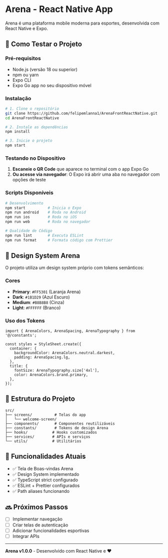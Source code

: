 # Arena - React Native App

Arena é uma plataforma mobile moderna para esportes, desenvolvida com React Native e Expo.

## 🚀 Como Testar o Projeto

### Pré-requisitos

- Node.js (versão 18 ou superior)
- npm ou yarn
- Expo CLI
- Expo Go app no seu dispositivo móvel

### Instalação

```bash
# 1. Clone o repositório
git clone https://github.com/felipemlanna1/ArenaFrontReactNative.git
cd ArenaFrontReactNative

# 2. Instale as dependências
npm install

# 3. Inicie o projeto
npm start
```

### Testando no Dispositivo

1. **Escaneie o QR Code** que aparece no terminal com o app Expo Go
2. **Ou acesse via navegador**: O Expo irá abrir uma aba no navegador com opções de teste

### Scripts Disponíveis

```bash
# Desenvolvimento
npm start          # Inicia o Expo
npm run android    # Roda no Android
npm run ios        # Roda no iOS
npm run web        # Roda no navegador

# Qualidade de Código
npm run lint       # Executa ESLint
npm run format     # Formata código com Prettier
```

## 🎨 Design System Arena

O projeto utiliza um design system próprio com tokens semânticos:

### Cores

- **Primary**: `#FF5301` (Laranja Arena)
- **Dark**: `#1B1D29` (Azul Escuro)
- **Medium**: `#B8B8B8` (Cinza)
- **Light**: `#FFFFFF` (Branco)

### Uso dos Tokens

```tsx
import { ArenaColors, ArenaSpacing, ArenaTypography } from '@/constants';

const styles = StyleSheet.create({
  container: {
    backgroundColor: ArenaColors.neutral.darkest,
    padding: ArenaSpacing.lg,
  },
  title: {
    fontSize: ArenaTypography.size['4xl'],
    color: ArenaColors.brand.primary,
  },
});
```

## 📱 Estrutura do Projeto

```
src/
├── screens/          # Telas do app
│   └── welcome-screen/
├── components/       # Componentes reutilizáveis
├── constants/        # Tokens de design Arena
├── hooks/           # Hooks customizados
├── services/        # APIs e serviços
└── utils/           # Utilitários
```

## 🎯 Funcionalidades Atuais

- ✅ Tela de Boas-vindas Arena
- ✅ Design System implementado
- ✅ TypeScript strict configurado
- ✅ ESLint + Prettier configurados
- ✅ Path aliases funcionando

## 🔜 Próximos Passos

- [ ] Implementar navegação
- [ ] Criar telas de autenticação
- [ ] Adicionar funcionalidades esportivas
- [ ] Integrar APIs

---

**Arena v1.0.0** - Desenvolvido com React Native e ❤️
